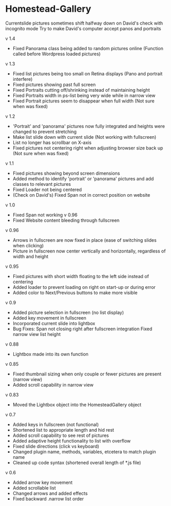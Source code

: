 # Homestead-Gallery

Currentslide pictures sometimes shift halfway down on David's check with incognito mode
Try to make David's computer accept panos and portraits

v 1.4

- Fixed Panorama class being added to random pictures online (Function called before Wordpress loaded pictures)

v 1.3

- Fixed list pictures being too small on Retina displays (Pano and portrait interfere)
- Fixed pictures showing past full screen
- Fixed Portraits cutting off/shrinking instead of maintaining height
- Fixed Portraits width in ps-list being very wide while in narrow view
- Fixed Portrait pictures seem to disappear when full width (Not sure when was fixed)


v 1.2

- 'Portrait' and 'panorama' pictures now fully integrated and heights were changed to prevent stretching
- Make list slide down with current slide (Not working with fullscreen)
- List no longer has scrollbar on X-axis
- Fixed pictures not centering right when adjusting browser size back up (Not sure when was fixed)


v 1.1

- Fixed pictures showing beyond screen dimensions
- Added method to identify 'portrait' or 'panorama' pictures and add classes to relevant pictures
- Fixed Loader not being centered
- (Check on David's) Fixed Span not in correct position on website


v 1.0

- Fixed Span not working v 0.96
- Fixed Website content bleeding through fullscreen


v 0.96

- Arrows in fullscreen are now fixed in place (ease of switching slides when clicking)
- Picture in fullscreen now center vertically and horizontally, regardless of width and height


v 0.95

- Fixed pictures with short width floating to the left side instead of centering
- Added loader to prevent loading on right on start-up or during error
- Added color to Next/Previous buttons to make more visible


v 0.9

- Added picture selection in fullscreen (no list display)
- Added key movement in fullscreen
- Incorporated current slide into lightbox
- Bug Fixes: 
    Span not closing right after fullscreen integration
    Fixed narrow view list height


v 0.88

- Lightbox made into its own function


v 0.85

- Fixed thumbnail sizing when only couple or fewer pictures are present (narrow view)
- Added scroll capability in narrow view


v 0.83

- Moved the Lightbox object into the HomesteadGallery object


v 0.7

- Added keys in fullscreen (not functional)
- Shortened list to appropriate length and hid rest
- Added scroll capability to see rest of pictures
- Added adaptive height functionality to list with overflow
- Fixed slide directions (click vs keyboard)
- Changed plugin name, methods, variables, etcetera to match plugin name
- Cleaned up code syntax (shortened overall length of *.js file)


v 0.6

- Added arrow key movement
- Added scrollable list
- Changed arrows and added effects
- Fixed backward .narrow list order
